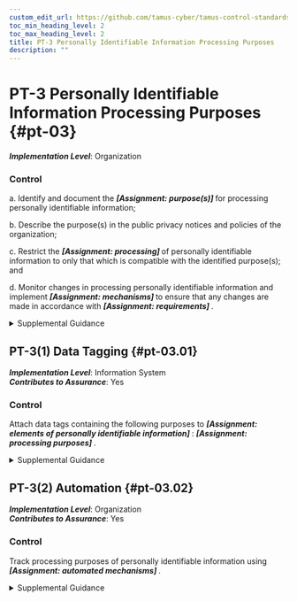```yaml
---
custom_edit_url: https://github.com/tamus-cyber/tamus-control-standards/tree/main/content/tamus.edu/TAMUS_profile.xml
toc_min_heading_level: 2
toc_max_heading_level: 2
title: PT-3 Personally Identifiable Information Processing Purposes
description: ""
---
```


# PT-3 Personally Identifiable Information Processing Purposes {#pt-03}

_**Implementation Level**_: Organization

### Control



a. Identify and document the <strong title="pt-03_odp.01"> <em>[Assignment: purpose(s)]</em> </strong> for processing personally identifiable information;

b. Describe the purpose(s) in the public privacy notices and policies of the organization;

c. Restrict the <strong title="pt-03_odp.02"> <em>[Assignment: processing]</em> </strong> of personally identifiable information to only that which is compatible with the identified purpose(s); and

d. Monitor changes in processing personally identifiable information and implement <strong title="pt-03_odp.03"> <em>[Assignment: mechanisms]</em> </strong> to ensure that any changes are made in accordance with <strong title="pt-03_odp.04"> <em>[Assignment: requirements]</em> </strong>.


<details><summary>Supplemental Guidance</summary>Identifying and documenting the purpose for processing provides organizations with a basis for understanding why personally identifiable information may be processed. The term "process" includes every step of the information life cycle, including creation, collection, use, processing, storage, maintenance, dissemination, disclosure, and disposal. Identifying and documenting the purpose of processing is a prerequisite to enabling owners and operators of the system and individuals whose information is processed by the system to understand how the information will be processed. This enables individuals to make informed decisions about their engagement with information systems and organizations and to manage their privacy interests. Once the specific processing purpose has been identified, the purpose is described in the organization’s privacy notices, policies, and any related privacy compliance documentation, including privacy impact assessments, system of records notices, [PRIVACT](#18e71fec-c6fd-475a-925a-5d8495cf8455) statements, computer matching notices, and other applicable Federal Register notices.<br/><br/>Organizations take steps to help ensure that personally identifiable information is processed only for identified purposes, including training organizational personnel and monitoring and auditing organizational processing of personally identifiable information.<br/><br/>Organizations monitor for changes in personally identifiable information processing. Organizational personnel consult with the senior agency official for privacy and legal counsel to ensure that any new purposes that arise from changes in processing are compatible with the purpose for which the information was collected, or if the new purpose is not compatible, implement mechanisms in accordance with defined requirements to allow for the new processing, if appropriate. Mechanisms may include obtaining consent from individuals, revising privacy policies, or other measures to manage privacy risks that arise from changes in personally identifiable information processing purposes.</details>


## PT-3(1) Data Tagging {#pt-03.01}

_**Implementation Level**_: Information System\
_**Contributes to Assurance**_: Yes

### Control

Attach data tags containing the following purposes to <strong title="pt-03.01_odp.02"> <em>[Assignment: elements of personally identifiable information]</em> </strong>: <strong title="pt-03.01_odp.01"> <em>[Assignment: processing purposes]</em> </strong>.


<details><summary>Supplemental Guidance</summary>Data tags support the tracking of processing purposes by conveying the purposes along with the relevant elements of personally identifiable information throughout the system. By conveying the processing purposes in a data tag along with the personally identifiable information as the information transits a system, a system owner or operator can identify whether a change in processing would be compatible with the identified and documented purposes. Data tags may also support the use of automated tools.</details>


## PT-3(2) Automation {#pt-03.02}

_**Implementation Level**_: Organization\
_**Contributes to Assurance**_: Yes

### Control

Track processing purposes of personally identifiable information using <strong title="pt-03.02_odp"> <em>[Assignment: automated mechanisms]</em> </strong>.


<details><summary>Supplemental Guidance</summary>Automated mechanisms augment tracking of the processing purposes.</details>
